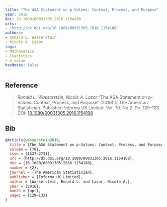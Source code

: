 ```yaml
---
title: "The ASA Statement on p-Values: Context, Process, and Purpose"
year: 2016
doi: 10.1080/00031305.2016.1154108
urls:
- "http://dx.doi.org/10.1080/00031305.2016.1154108"
authors:
- Ronald L. Wasserstein
- Nicole A. Lazar
tags:
- Mathematics
- Statistics
- p-value
hasNotes: false
---
```


## Reference

> <i>Ronald L. Wasserstein, Nicole A. Lazar</i> “The ASA Statement on p-Values: Context, Process, and Purpose” (2016) // The American Statistician. Publisher: Informa UK Limited. Vol.&nbsp;70. No&nbsp;2. Pp.&nbsp;129–133. DOI:&nbsp;<a href='https://doi.org/10.1080/00031305.2016.1154108'>10.1080/00031305.2016.1154108</a>

## Bib

```bib
@Article{wasserstein2016,
  title = {The ASA Statement on p-Values: Context, Process, and Purpose},
  volume = {70},
  issn = {1537-2731},
  url = {http://dx.doi.org/10.1080/00031305.2016.1154108},
  doi = {10.1080/00031305.2016.1154108},
  number = {2},
  journal = {The American Statistician},
  publisher = {Informa UK Limited},
  author = {Wasserstein, Ronald L. and Lazar, Nicole A.},
  year = {2016},
  month = {apr},
  pages = {129–133}
}
```
